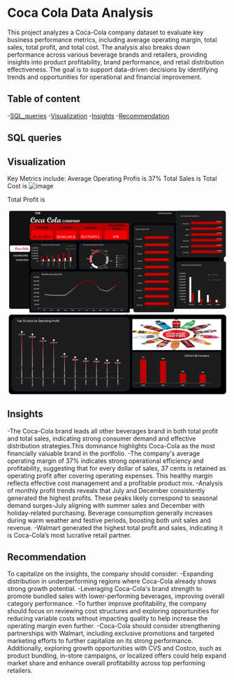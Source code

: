 # Coca Cola Data Analysis
This project analyzes a Coca-Cola company dataset to evaluate key business performance metrics, including average operating margin, total sales, total profit, and total cost. The analysis also breaks down performance across various beverage brands and retailers, providing insights into product profitability, brand performance, and retail distribution effectiveness. The goal is to support data-driven decisions by identifying trends and opportunities for operational and financial improvement.

## Table of content

-[SQL_queries](#SQL_queries) 
-[Visualization](#Visualization)
-[Insights](#Insights)
-[Recommendation](#Recommendation)

## SQL queries

## Visualization
Key Metrics include:
Average Operating Profis is 37%
Total Sales is 
Total Cost is ![image](https://github.com/user-attachments/assets/77454c49-a10e-4645-b02e-b1f03c9d2385)

Total Profit is 

![image](https://github.com/MaryAnalyzes/Coca_cola_Report/blob/main/Dashboard.png?raw=true)
![image](https://github.com/MaryAnalyzes/Coca_cola_Report/blob/main/coca2.png?raw=true)

## Insights
-The Coca-Cola brand leads all other beverages brand in both total profit and total sales, indicating strong consumer demand and effective distribution strategies.This dominance highlights Coca-Cola as the most financially valuable brand in the portfolio.
-The company's average operating margin of 37% indicates strong operational efficiency and profitability, suggesting that for every dollar of sales, 37 cents is retained as operating profit after covering operating expenses. This healthy margin reflects effective cost management and a profitable product mix.
-Analysis of monthly profit trends reveals that July and December consistently generated the highest profits. These peaks likely correspond to seasonal demand surges-July aligning with summer sales and December with holiday-related purchasing. Beverage consumption generally increases during warm weather and festive periods, boosting both unit sales and revenue.
-Walmart generated the highest total profit and sales, indicating it is Coca-Cola’s most lucrative retail partner.

## Recommendation
To capitalize on the insights, the company should consider:
-Expanding distribution in underperforming regions where Coca-Cola already shows strong growth potential.
-Leveraging Coca-Cola's brand strength to promote bundled sales with lower-performing beverages, improving overall category performance.
-To further improve profitability, the company should focus on reviewing cost structures and exploring opportunities for reducing variable costs without impacting quality to help increase the operating margin even further.
-Coca-Cola should consider strengthening partnerships with Walmart, including exclusive promotions and targeted marketing efforts to further capitalize on its strong performance.  Additionally, exploring growth opportunities with CVS and Costco, such as product bundling, in-store campaigns, or localized offers could help expand market share and enhance overall profitability across top performing retailers.
